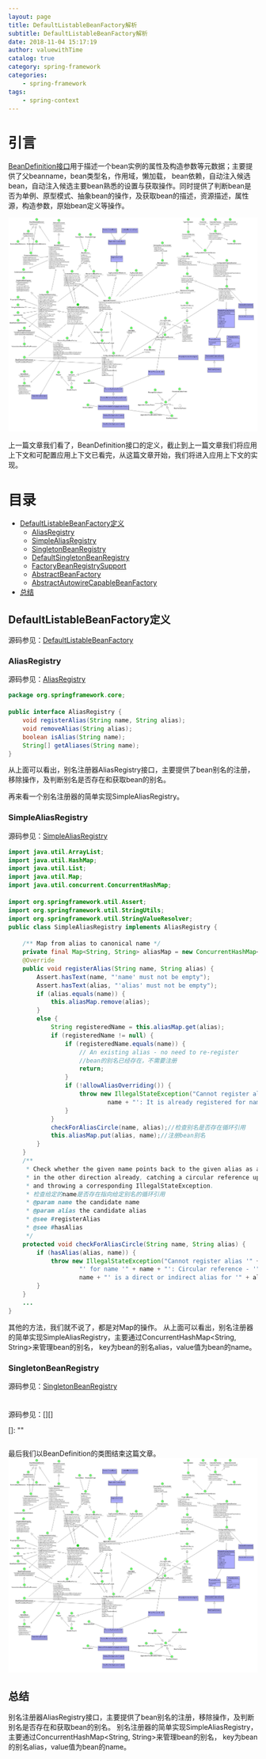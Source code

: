 ```yaml
---
layout: page
title: DefaultListableBeanFactory解析
subtitle: DefaultListableBeanFactory解析
date: 2018-11-04 15:17:19
author: valuewithTime
catalog: true
category: spring-framework
categories:
    - spring-framework
tags:
    - spring-context
---
```


# 引言

[BeanDefinition接口][]用于描述一个bean实例的属性及构造参数等元数据；主要提供了父beanname，bean类型名，作用域，懒加载，
bean依赖，自动注入候选bean，自动注入候选主要bean熟悉的设置与获取操作。同时提供了判断bean是否为单例、原型模式、抽象bean的操作，及获取bean的描述，资源描述，属性源，构造参数，原始bean定义等操作。

![BeanDefinition](/image/spring-context/BeanDefinition.png)

[BeanDefinition接口]:https://donaldhan.github.io/spring-framework/2017/12/26/BeanDefinition%E6%8E%A5%E5%8F%A3%E5%AE%9A%E4%B9%89.html "BeanDefinition接口"

上一篇文章我们看了，BeanDefinition接口的定义，截止到上一篇文章我们将应用上下文和可配置应用上下文已看完，从这篇文章开始，我们将进入应用上下文的实现。


# 目录
* [DefaultListableBeanFactory定义](defaultlistablebeanfactory定义)
    * [AliasRegistry](#aliasregistry)
    * [SimpleAliasRegistry](#simplealiasregistry)
    * [SingletonBeanRegistry](#singletonbeanregistry)
    * [DefaultSingletonBeanRegistry](#defaultsingletonbeanregistry)
    * [FactoryBeanRegistrySupport](#factorybeanregistrysupport)
    * [AbstractBeanFactory](#abstractbeanfactory)
    * [AbstractAutowireCapableBeanFactory](#abstractautowirecapablebeanfactory)
* [总结](#总结)

## DefaultListableBeanFactory定义
源码参见：[DefaultListableBeanFactory][]

[DefaultListableBeanFactory]:https://github.com/Donaldhan/spring-framework/blob/4.3.x/spring-beans/src/main/java/org/springframework/beans/factory/support/DefaultListableBeanFactory.java "DefaultListableBeanFactory"

### AliasRegistry
源码参见：[AliasRegistry][]

[AliasRegistry]:https://github.com/Donaldhan/spring-framework/blob/4.3.x/spring-core/src/main/java/org/springframework/core/AliasRegistry.java ""

```java
package org.springframework.core;

public interface AliasRegistry {
	void registerAlias(String name, String alias);
	void removeAlias(String alias);
	boolean isAlias(String name);
	String[] getAliases(String name);
}
```
从上面可以看出，别名注册器AliasRegistry接口，主要提供了bean别名的注册，移除操作，及判断别名是否存在和获取bean的别名。

再来看一个别名注册器的简单实现SimpleAliasRegistry。

### SimpleAliasRegistry
源码参见：[SimpleAliasRegistry][]

[SimpleAliasRegistry]:https://github.com/Donaldhan/spring-framework/blob/4.3.x/spring-core/src/main/java/org/springframework/core/SimpleAliasRegistry.java "SimpleAliasRegistry"

```java
import java.util.ArrayList;
import java.util.HashMap;
import java.util.List;
import java.util.Map;
import java.util.concurrent.ConcurrentHashMap;

import org.springframework.util.Assert;
import org.springframework.util.StringUtils;
import org.springframework.util.StringValueResolver;
public class SimpleAliasRegistry implements AliasRegistry {

	/** Map from alias to canonical name */
	private final Map<String, String> aliasMap = new ConcurrentHashMap<String, String>(16);
	@Override
	public void registerAlias(String name, String alias) {
		Assert.hasText(name, "'name' must not be empty");
		Assert.hasText(alias, "'alias' must not be empty");
		if (alias.equals(name)) {
			this.aliasMap.remove(alias);
		}
		else {
			String registeredName = this.aliasMap.get(alias);
			if (registeredName != null) {
				if (registeredName.equals(name)) {
					// An existing alias - no need to re-register
					//bean的别名已经存在，不需要注册
					return;
				}
				if (!allowAliasOverriding()) {
					throw new IllegalStateException("Cannot register alias '" + alias + "' for name '" +
							name + "': It is already registered for name '" + registeredName + "'.");
				}
			}
			checkForAliasCircle(name, alias);//检查别名是否存在循环引用
			this.aliasMap.put(alias, name);//注册bean别名
		}
	}
    /**
	 * Check whether the given name points back to the given alias as an alias
	 * in the other direction already, catching a circular reference upfront
	 * and throwing a corresponding IllegalStateException.
	 * 检查给定的name是否存在指向给定别名的循环引用
	 * @param name the candidate name
	 * @param alias the candidate alias
	 * @see #registerAlias
	 * @see #hasAlias
	 */
	protected void checkForAliasCircle(String name, String alias) {
		if (hasAlias(alias, name)) {
			throw new IllegalStateException("Cannot register alias '" + alias +
					"' for name '" + name + "': Circular reference - '" +
					name + "' is a direct or indirect alias for '" + alias + "' already");
		}
	}
    ...
}
```
其他的方法，我们就不说了，都是对Map的操作。
从上面可以看出，别名注册器的简单实现SimpleAliasRegistry，主要通过ConcurrentHashMap<String, String>来管理bean的别名，
key为bean的别名alias，value值为bean的name。

### SingletonBeanRegistry
源码参见：[SingletonBeanRegistry][]

[SingletonBeanRegistry]: "SingletonBeanRegistry"

```java
```

###
源码参见：[][]

[]: ""

```java
```


最后我们以BeanDefinition的类图结束这篇文章。
![BeanDefinition](/image/spring-context/BeanDefinition.png)

## 总结

别名注册器AliasRegistry接口，主要提供了bean别名的注册，移除操作，及判断别名是否存在和获取bean的别名。
别名注册器的简单实现SimpleAliasRegistry，主要通过ConcurrentHashMap<String, String>来管理bean的别名，
key为bean的别名alias，value值为bean的name。
